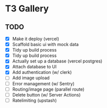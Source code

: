 # T3 Gallery 
## TODO

- [x] Make it deploy (vercel)
- [x] Scaffold basic ui with mock data
- [x] Tidy up build process
- [x] Tidy up build process
- [x] Actually set up a database (vercel postgres)
- [x] Attach database to UI
- [x] Add authentication (w/ clerk)
- [ ] Add image upload
- [ ] Error management (w/ Sentry)
- [ ] Routing/image page (parallel route)
- [ ] Delete button (w/ Server Actions)
- [ ] Ratelimiting (upstash) 
